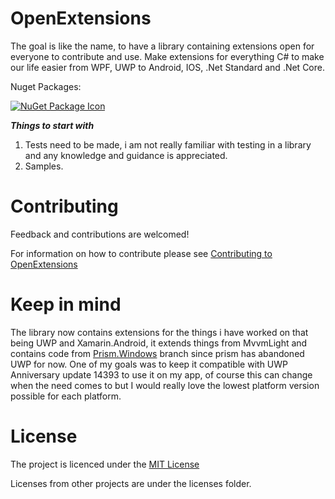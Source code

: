 # OpenExtensions

The goal is like the name, to have a library containing extensions open for everyone to contribute and use.
Make extensions for everything C# to make our life easier from WPF, UWP to Android, IOS, .Net Standard and .Net Core.

Nuget Packages:

[![NuGet Package Icon](https://img.shields.io/nuget/v/OpenExtensions.svg)](https://www.nuget.org/packages/OpenExtensions)

***Things to start with***
1. Tests need to be made, i am not really familiar with testing in a library and any knowledge and guidance is appreciated.
2. Samples.

# Contributing
Feedback and contributions are welcomed!

For information on how to contribute please see [Contributing to OpenExtensions](https://github.com/panoukos41/OpenExtensions/blob/master/CONTRIBUTING.md)

# Keep in mind

The library now contains extensions for the things i have worked on that being UWP and Xamarin.Android, it extends things from MvvmLight and contains code from [Prism.Windows](https://github.com/PrismLibrary/Prism/tree/7.1.0-pre4/Source/Windows10/Prism.Windows) branch since prism has abandoned UWP for now. One of my goals was to keep it compatible with UWP Anniversary update 14393 to use it on my app, of course this can change when the need comes to but I would really love the lowest platform version possible for each platform.

# License
The project is licenced under the [MIT License](https://en.wikipedia.org/wiki/MIT_License)

Licenses from other projects are under the licenses folder.